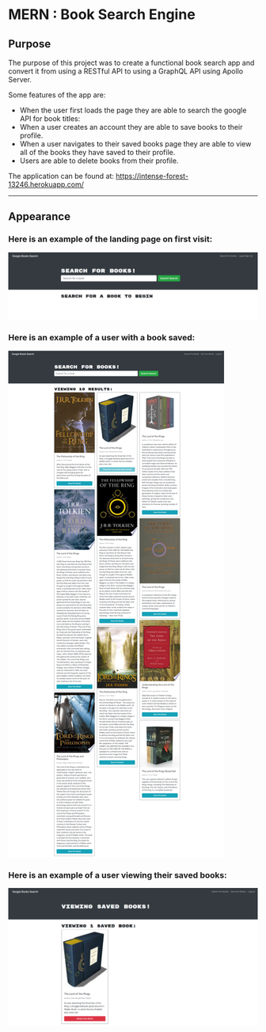 # MERN : Book Search Engine

## Purpose

The purpose of this project was to create a functional book search app and convert it from using a RESTful API to using a GraphQL API using Apollo Server. 

Some features of the app are:

- When the user first loads the page they are able to search the google API for book titles:
- When a user creates an account they are able to save books to their profile. 
- When a user navigates to their saved books page they are able to view all of the books they have saved to their profile.
- Users are able to delete books from their profile.  

The application can be found at: https://intense-forest-13246.herokuapp.com/

---

## Appearance

### Here is an example of the landing page on first visit:

![Application image](./client/public/assets/images/HomePageImage.png)

### Here is an example of a user with a book saved:

![Application image](./client/public/assets/images/AddBookImage.png)

### Here is an example of a user viewing their saved books:

![Application image](./client/public/assets/images/SavedBookImage.png)